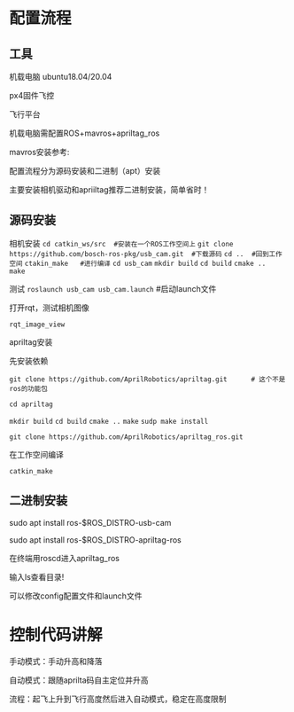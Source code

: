 # 配置流程

## 工具

机载电脑 ubuntu18.04/20.04 

px4固件飞控

飞行平台

机载电脑需配置ROS+mavros+apriltag_ros

mavros安装参考:

配置流程分为源码安装和二进制（apt）安装

主要安装相机驱动和apriiltag推荐二进制安装，简单省时！

## 源码安装

相机安装
`cd catkin_ws/src  #安装在一个ROS工作空间上`
`git clone https://github.com/bosch-ros-pkg/usb_cam.git  #下载源码`
`cd ..  #回到工作空间`
`ctakin_make   #进行编译`
`cd usb_cam`
`mkdir build`
`cd build`
`cmake ..  
make`

测试
`roslaunch usb_cam usb_cam.launch` #启动launch文件

打开rqt，测试相机图像

`rqt_image_view`

apriltag安装

先安装依赖

`git clone https://github.com/AprilRobotics/apriltag.git      # 这个不是ros的功能包`

`cd apriltag`

`mkdir build`
`cd build`
`cmake ..`
`make`
`sudp make install`



`git clone https://github.com/AprilRobotics/apriltag_ros.git`

在工作空间编译

`catkin_make`



## 二进制安装

sudo apt install ros-$ROS_DISTRO-usb-cam

sudo apt install ros-$ROS_DISTRO-apriltag-ros 

在终端用roscd进入apriltag_ros

输入ls查看目录!

可以修改config配置文件和launch文件

# 控制代码讲解

手动模式：手动升高和降落

自动模式：跟随aprilta码自主定位并升高

流程：起飞上升到飞行高度然后进入自动模式，稳定在高度限制
